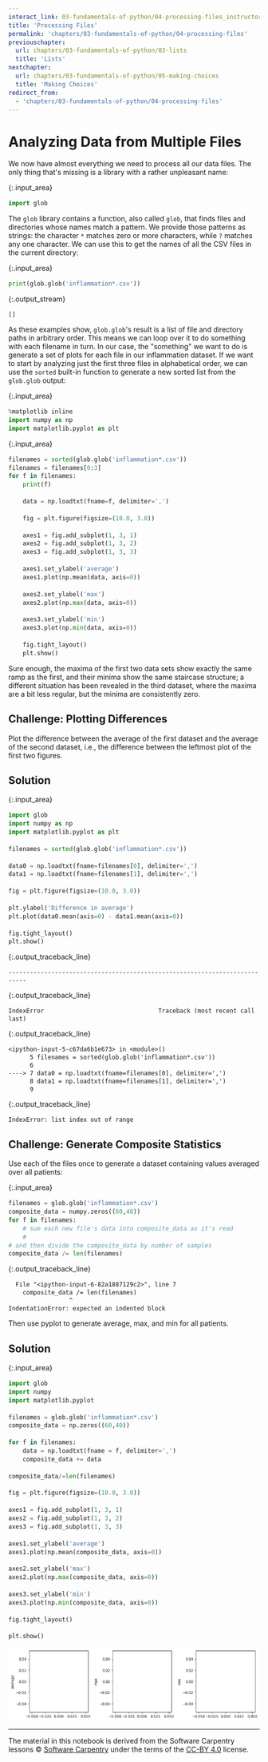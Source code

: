 ```yaml
---
interact_link: 03-fundamentals-of-python/04-processing-files_instructor.ipynb
title: 'Processing Files'
permalink: 'chapters/03-fundamentals-of-python/04-processing-files'
previouschapter:
  url: chapters/03-fundamentals-of-python/03-lists
  title: 'Lists'
nextchapter:
  url: chapters/03-fundamentals-of-python/05-making-choices
  title: 'Making Choices'
redirect_from:
  - 'chapters/03-fundamentals-of-python/04-processing-files'
---
```


# Analyzing Data from Multiple Files

We now have almost everything we need to process all our data files.
The only thing that's missing is a library with a rather unpleasant name:


{:.input_area}
```python
import glob
```

The `glob` library contains a function, also called `glob`,
that finds files and directories whose names match a pattern.
We provide those patterns as strings:
the character `*` matches zero or more characters,
while `?` matches any one character.
We can use this to get the names of all the CSV files in the current directory:


{:.input_area}
```python
print(glob.glob('inflammation*.csv'))
```

{:.output_stream}
```
[]

```

As these examples show,
`glob.glob`'s result is a list of file and directory paths in arbitrary order.
This means we can loop over it
to do something with each filename in turn.
In our case,
the "something" we want to do is generate a set of plots for each file in our inflammation dataset.
If we want to start by analyzing just the first three files in alphabetical order, we can use the
`sorted` built-in function to generate a new sorted list from the `glob.glob` output:


{:.input_area}
```python
%matplotlib inline
import numpy as np
import matplotlib.pyplot as plt
```


{:.input_area}
```python
filenames = sorted(glob.glob('inflammation*.csv'))
filenames = filenames[0:3]
for f in filenames:
    print(f)

    data = np.loadtxt(fname=f, delimiter=',')

    fig = plt.figure(figsize=(10.0, 3.0))

    axes1 = fig.add_subplot(1, 3, 1)
    axes2 = fig.add_subplot(1, 3, 2)
    axes3 = fig.add_subplot(1, 3, 3)

    axes1.set_ylabel('average')
    axes1.plot(np.mean(data, axis=0))

    axes2.set_ylabel('max')
    axes2.plot(np.max(data, axis=0))

    axes3.set_ylabel('min')
    axes3.plot(np.min(data, axis=0))

    fig.tight_layout()
    plt.show()
```

Sure enough,
the maxima of the first two data sets show exactly the same ramp as the first,
and their minima show the same staircase structure;
a different situation has been revealed in the third dataset,
where the maxima are a bit less regular, but the minima are consistently zero.


<section class="challenge panel panel-success">
<div class="panel-heading">
<h2><span class="fa fa-pencil"></span> Challenge: Plotting Differences</h2>
</div>


<div class="panel-body">

<p>Plot the difference between the average of the first dataset
and the average of the second dataset,
i.e., the difference between the leftmost plot of the first two figures.</p>

</div>

</section>



<section class="solution panel panel-primary">
<div class="panel-heading">
<h2><span class="fa fa-eye"></span> Solution</h2>
</div>

</section>



{:.input_area}
```python
import glob
import numpy as np
import matplotlib.pyplot as plt

filenames = sorted(glob.glob('inflammation*.csv'))

data0 = np.loadtxt(fname=filenames[0], delimiter=',')
data1 = np.loadtxt(fname=filenames[1], delimiter=',')

fig = plt.figure(figsize=(10.0, 3.0))

plt.ylabel('Difference in average')
plt.plot(data0.mean(axis=0) - data1.mean(axis=0))

fig.tight_layout()
plt.show()
```


{:.output_traceback_line}
```
---------------------------------------------------------------------------
```

{:.output_traceback_line}
```
IndexError                                Traceback (most recent call last)
```

{:.output_traceback_line}
```
<ipython-input-5-c67da6b1e673> in <module>()
      5 filenames = sorted(glob.glob('inflammation*.csv'))
      6 
----> 7 data0 = np.loadtxt(fname=filenames[0], delimiter=',')
      8 data1 = np.loadtxt(fname=filenames[1], delimiter=',')
      9 

```

{:.output_traceback_line}
```
IndexError: list index out of range
```



<section class="challenge panel panel-success">
<div class="panel-heading">
<h2><span class="fa fa-pencil"></span> Challenge: Generate Composite Statistics</h2>
</div>


<div class="panel-body">

<p>Use each of the files once to generate a dataset containing values averaged over all patients:</p>

</div>

</section>



{:.input_area}
```python
filenames = glob.glob('inflammation*.csv')
composite_data = numpy.zeros((60,40))
for f in filenames:
    # sum each new file's data into composite_data as it's read
    #
# and then divide the composite_data by number of samples
composite_data /= len(filenames)
```


{:.output_traceback_line}
```
  File "<ipython-input-6-82a1887129c2>", line 7
    composite_data /= len(filenames)
                 ^
IndentationError: expected an indented block

```


Then use pyplot to generate average, max, and min for all patients.


<section class="solution panel panel-primary">
<div class="panel-heading">
<h2><span class="fa fa-eye"></span> Solution</h2>
</div>

</section>



{:.input_area}
```python
import glob
import numpy
import matplotlib.pyplot

filenames = glob.glob('inflammation*.csv')
composite_data = np.zeros((60,40))

for f in filenames:
    data = np.loadtxt(fname = f, delimiter=',')
    composite_data += data

composite_data/=len(filenames)

fig = plt.figure(figsize=(10.0, 3.0))

axes1 = fig.add_subplot(1, 3, 1)
axes2 = fig.add_subplot(1, 3, 2)
axes3 = fig.add_subplot(1, 3, 3)

axes1.set_ylabel('average')
axes1.plot(np.mean(composite_data, axis=0))

axes2.set_ylabel('max')
axes2.plot(np.max(composite_data, axis=0))

axes3.set_ylabel('min')
axes3.plot(np.min(composite_data, axis=0))

fig.tight_layout()

plt.show()
```


![png](../../images/chapters/03-fundamentals-of-python/04-processing-files_instructor_16_0.png)


---
The material in this notebook is derived from the Software Carpentry lessons
&copy; [Software Carpentry](http://software-carpentry.org/) under the terms
of the [CC-BY 4.0](https://creativecommons.org/licenses/by/4.0/) license.
